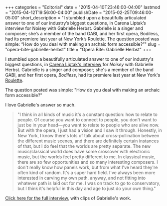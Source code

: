 +++
categories = "Editorial"
date = "2015-04-10T23:46:00-04:00"
lastmod = "2015-04-12T19:56:00-04:00"
publishDate = "2015-02-25T09:46:00-05:00"
short_description = "I stumbled upon a beautifully articulated answer to one of our industry’s biggest questions, in Carena Liptak’s interview for Noisey with Gabrielle Herbst. Gabrielle is a singer and composer; she’s a member of the band GABI, and her first opera, Bodiless, had its premiere last year at New York’s Roulette. The question posted was simple: “How do you deal with making an archaic form accessible?”"
slug = "opera-bite-gabrielle-herbst"
title = "Opera Bite: Gabrielle Herbst"
+++

I stumbled upon a beautifully articulated answer to one of our industry's biggest questions, in [Carena Liptak's interview](http://noisey.vice.com/blog/gabi-interview-2015) for _Noisey_ with Gabrielle Herbst. Gabrielle is a singer and composer; she's a member of the band GABI, and her first opera, _Bodiless_, had its premiere last year at New York's [Roulette](http://roulette.org/about/). 

The question posted was simple: "How do you deal with making an archaic form accessible?" 

I love Gabrielle's answer so much. 

>"I think in all kinds of music it's a constant question: how to relate to people. Of course you want to connect to people, you don't want to just be in your head—you want to relate to people who are alive now. But with the opera, I just had a vision and I saw it through. Honestly, in New York, I know there's lots of talk about cross-pollination between the different music scenes, and there are definitely certain instances of that, but I do feel that the worlds are pretty separate. The new music/classical world does have some crossover with electronic music, but the worlds feel pretty different to me. In classical music, there are so few opportunities and so many interesting composers. I don't really know how panels work, but from what I've heard they're often kind of random. It's a super hard field. I've always been more interested in carving my own path, anyway, and not fitting into whatever path is laid out for me. I was on track to go to conservatory, but I think it's helpful in this day and age to just do your own thing."

[Click here for the full interview](http://noisey.vice.com/blog/gabi-interview-2015), with clips of Gabrielle's work.

